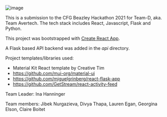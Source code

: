 ![image](https://user-images.githubusercontent.com/40004541/138616183-137e94d6-766e-4307-bac8-fcad75da51ee.png)

This is a submission to the CFG Beazley Hackathon 2021 for Team-D, aka. Team Avertech.
The tech stack includes React, Javascript, Flask and Python.

This project was bootstrapped with [Create React App](https://github.com/facebook/create-react-app).

A Flask based API backend was added in the *api* directory.

Project templates/libraries used:
- Material Kit React template by Creative Tim
- https://github.com/mui-org/material-ui
- https://github.com/miguelgrinberg/react-flask-app
- https://github.com/GetStream/react-activity-feed


Team Leader: Ina Hanninger

Team members: Jibek Nurgazieva, Divya Thapa, Lauren Egan, Georgina Elson, Claire Boitet


